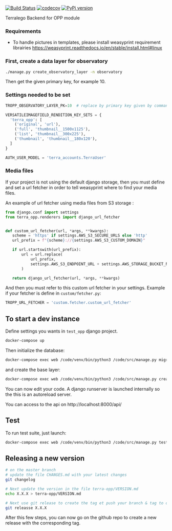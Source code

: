 [![Build Status](https://travis-ci.org/Terralego/terra-opp.svg?branch=master)](https://travis-ci.org/Terralego/terra-opp)
[![codecov](https://codecov.io/gh/Terralego/terra-opp/branch/master/graph/badge.svg)](https://codecov.io/gh/Terralego/terra-opp)
[![PyPi version](https://pypip.in/v/terra-opp/badge.png)](https://pypi.org/project/terra-opp/)

Terralego Backend for OPP module

### Requirements

* To handle pictures in templates, please install weasyprint requirement librairies
https://weasyprint.readthedocs.io/en/stable/install.html#linux

### First, create a data layer for observatory

```bash
./manage.py create_observatory_layer -n observatory
```

Then get the given primary key, for example 10.

### Settings needed to be set

```python
TROPP_OBSERVATORY_LAYER_PK=10  # replace by primary key given by command

VERSATILEIMAGEFIELD_RENDITION_KEY_SETS = {
  'terra_opp': [
    ('original', 'url'),
    ('full', 'thumbnail__1500x1125'),
    ('list', 'thumbnail__300x225'),
    ('thumbnail', 'thumbnail__180x120'),
  ]
}

AUTH_USER_MODEL = 'terra_accounts.TerraUser'
```

### Media files

If your project is not using the default django storage, then you must define and set a url fetcher in order to tell weasyprint where to find your media files.

An example of url fetcher using media files from S3 storage :

 ```python
from django.conf import settings
from terra_opp.renderers import django_url_fetcher


def custom_url_fetcher(url, *args, **kwargs):
    scheme = 'https' if settings.AWS_S3_SECURE_URLS else 'http'
    url_prefix = f"{scheme}://{settings.AWS_S3_CUSTOM_DOMAIN}"

    if url.startswith(url_prefix):
        url = url.replace(
            url_prefix,
            settings.AWS_S3_ENDPOINT_URL + settings.AWS_STORAGE_BUCKET_NAME
        )

    return django_url_fetcher(url, *args, **kwargs)
```

And then you must refer to this custom url fetcher in your settings. Example if your fetcher is define in `custom/fetcher.py`:
```python
TROPP_URL_FETCHER = 'custom.fetcher.custom_url_fetcher'
```

## To start a dev instance

Define settings you wants in `test_opp` django project.

```sh
docker-compose up
```

Then initialize the database:

```sh
docker-compose exec web /code/venv/bin/python3 /code/src/manage.py migrate
```

and create the base layer:

```sh
docker-compose exec web /code/venv/bin/python3 /code/src/manage.py create_observatory_layer -n observatory
```

You can now edit your code. A django runserver is launched internally so the
this is an autoreload server.

You can access to the api on http://localhost:8000/api/

## Test

To run test suite, just launch:

```sh
docker-compose exec web /code/venv/bin/python3 /code/src/manage.py test
```

## Releasing a new version

```sh
# on the master branch
# update the file CHANGES.md with your latest changes
git changelog

# Next update the version in the file terra-opp/VERSION.md
echo X.X.X > terra-opp/VERSION.md

# Next use git release to create the tag et push your branch & tag to origin
git releasse X.X.X
```

After this few steps, you can now go on the github repo to create a new release with the corresponding tag.
